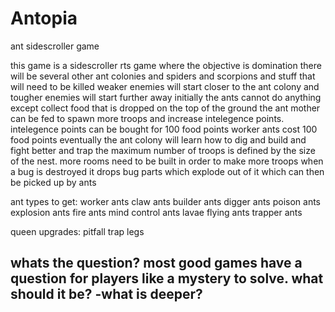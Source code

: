 # Antopia
ant sidescroller game 



this game is a sidescroller rts game where the objective is domination
there will be several other ant colonies and spiders and scorpions and stuff that will need to be killed
weaker enemies will start closer to the ant colony and tougher enemies will start further away
initially the ants cannot do anything except collect food that is dropped on the top of the ground
the ant mother can be fed to spawn more troops and increase intelegence points. 
intelegence points can be bought for 100 food points
worker ants cost 100 food points
eventually the ant colony will learn how to dig and build and fight better and trap
the maximum number of troops is defined by the size of the nest. more rooms need to be built in order to make more troops
when a bug is destroyed it drops bug parts which explode out of it which can then be picked up by ants

ant types to get:
worker ants
claw ants
builder ants
digger ants
poison ants
explosion ants
fire ants
mind control ants
lavae
flying ants
trapper ants

queen upgrades:
pitfall trap
legs







whats the question?
most good games have a question for players like a mystery to solve. what should it be?
-what is deeper?
-

